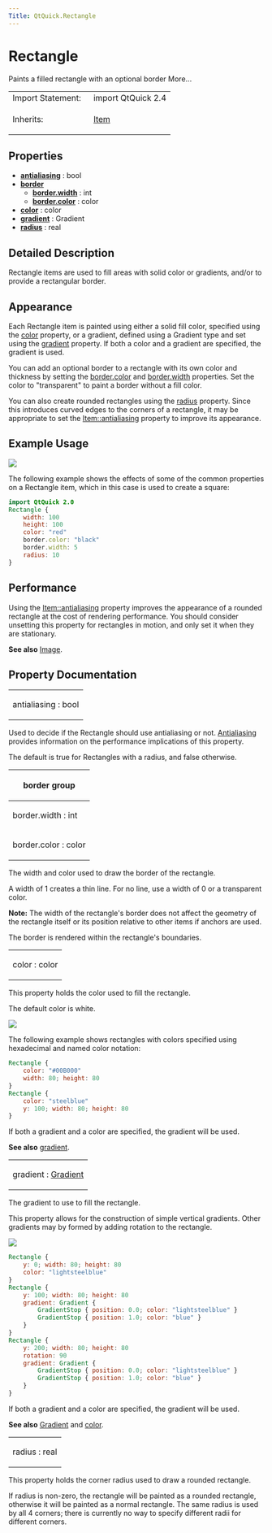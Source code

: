 ```yaml
---
Title: QtQuick.Rectangle
---
```

        
Rectangle
=========

<span class="subtitle"></span>
Paints a filled rectangle with an optional border More...

<table>
<colgroup>
<col width="50%" />
<col width="50%" />
</colgroup>
<tbody>
<tr class="odd">
<td>Import Statement:</td>
<td>import QtQuick 2.4</td>
</tr>
<tr class="even">
<td>Inherits:</td>
<td><p><a href="QtQuick.Item.md">Item</a></p></td>
</tr>
</tbody>
</table>

<span id="properties"></span>
Properties
----------

-   ****[antialiasing](#antialiasing-prop)**** : bool
-   ****[border](#border-prop)****
    -   ****[border.width](#border.width-prop)**** : int
    -   ****[border.color](#border.color-prop)**** : color
-   ****[color](#color-prop)**** : color
-   ****[gradient](#gradient-prop)**** : Gradient
-   ****[radius](#radius-prop)**** : real

<span id="details"></span>
Detailed Description
--------------------

Rectangle items are used to fill areas with solid color or gradients, and/or to provide a rectangular border.

<span id="appearance"></span>
Appearance
----------

Each Rectangle item is painted using either a solid fill color, specified using the [color](#color-prop) property, or a gradient, defined using a Gradient type and set using the [gradient](#gradient-prop) property. If both a color and a gradient are specified, the gradient is used.

You can add an optional border to a rectangle with its own color and thickness by setting the [border.color](#border.color-prop) and [border.width](#border.width-prop) properties. Set the color to "transparent" to paint a border without a fill color.

You can also create rounded rectangles using the [radius](#radius-prop) property. Since this introduces curved edges to the corners of a rectangle, it may be appropriate to set the [Item::antialiasing](../QtQuick.Item.md#antialiasing-prop) property to improve its appearance.

<span id="example-usage"></span>
Example Usage
-------------

![](https://developer.ubuntu.com/static/devportal_uploaded/dff71fdf-a02a-402f-a4b4-bdb4b7d76370-api/apps/qml/sdk-15.04.3/QtQuick.Rectangle/images/declarative-rect.png)

The following example shows the effects of some of the common properties on a Rectangle item, which in this case is used to create a square:

``` qml
import QtQuick 2.0
Rectangle {
    width: 100
    height: 100
    color: "red"
    border.color: "black"
    border.width: 5
    radius: 10
}
```

<span id="performance"></span>
Performance
-----------

Using the [Item::antialiasing](../QtQuick.Item.md#antialiasing-prop) property improves the appearance of a rounded rectangle at the cost of rendering performance. You should consider unsetting this property for rectangles in motion, and only set it when they are stationary.

**See also** [Image](https://developer.ubuntu.comapps/qml/sdk-15.04.3/QtQuick.imageelements/#image).

Property Documentation
----------------------

<table>
<colgroup>
<col width="100%" />
</colgroup>
<tbody>
<tr class="odd">
<td><p><span id="antialiasing-prop"></span><span class="name">antialiasing</span> : <span class="type">bool</span></p></td>
</tr>
</tbody>
</table>

Used to decide if the Rectangle should use antialiasing or not. [Antialiasing](../QtQuick.qtquick-visualcanvas-scenegraph-renderer.md#antialiasing) provides information on the performance implications of this property.

The default is true for Rectangles with a radius, and false otherwise.

<table>
<colgroup>
<col width="100%" />
</colgroup>
<thead>
<tr class="header">
<th><p><span id="border-prop"></span><strong>border group</strong></p></th>
</tr>
</thead>
<tbody>
<tr class="odd">
<td><p><span id="border.width-prop"></span><span class="name">border.width</span> : <span class="type">int</span></p></td>
</tr>
<tr class="even">
<td><p><span id="border.color-prop"></span><span class="name">border.color</span> : <span class="type">color</span></p></td>
</tr>
</tbody>
</table>

The width and color used to draw the border of the rectangle.

A width of 1 creates a thin line. For no line, use a width of 0 or a transparent color.

**Note:** The width of the rectangle's border does not affect the geometry of the rectangle itself or its position relative to other items if anchors are used.

The border is rendered within the rectangle's boundaries.

<table>
<colgroup>
<col width="100%" />
</colgroup>
<tbody>
<tr class="odd">
<td><p><span id="color-prop"></span><span class="name">color</span> : <span class="type">color</span></p></td>
</tr>
</tbody>
</table>

This property holds the color used to fill the rectangle.

The default color is white.

![](https://developer.ubuntu.com/static/devportal_uploaded/50051cca-2527-463a-a72a-09e95fea5691-api/apps/qml/sdk-15.04.3/QtQuick.Rectangle/images/rect-color.png)

The following example shows rectangles with colors specified using hexadecimal and named color notation:

``` qml
Rectangle {
    color: "#00B000"
    width: 80; height: 80
}
Rectangle {
    color: "steelblue"
    y: 100; width: 80; height: 80
}
```

If both a gradient and a color are specified, the gradient will be used.

**See also** [gradient](#gradient-prop).

<table>
<colgroup>
<col width="100%" />
</colgroup>
<tbody>
<tr class="odd">
<td><p><span id="gradient-prop"></span><span class="name">gradient</span> : <span class="type"><a href="QtQuick.Gradient.md">Gradient</a></span></p></td>
</tr>
</tbody>
</table>

The gradient to use to fill the rectangle.

This property allows for the construction of simple vertical gradients. Other gradients may by formed by adding rotation to the rectangle.

![](https://developer.ubuntu.com/static/devportal_uploaded/d40d6b10-b97c-45f2-8884-b4f019dd008b-api/apps/qml/sdk-15.04.3/QtQuick.Rectangle/images/declarative-rect_gradient.png)

``` qml
Rectangle {
    y: 0; width: 80; height: 80
    color: "lightsteelblue"
}
Rectangle {
    y: 100; width: 80; height: 80
    gradient: Gradient {
        GradientStop { position: 0.0; color: "lightsteelblue" }
        GradientStop { position: 1.0; color: "blue" }
    }
}
Rectangle {
    y: 200; width: 80; height: 80
    rotation: 90
    gradient: Gradient {
        GradientStop { position: 0.0; color: "lightsteelblue" }
        GradientStop { position: 1.0; color: "blue" }
    }
}
```

If both a gradient and a color are specified, the gradient will be used.

**See also** [Gradient](../QtQuick.Gradient.md) and [color](#color-prop).

<table>
<colgroup>
<col width="100%" />
</colgroup>
<tbody>
<tr class="odd">
<td><p><span id="radius-prop"></span><span class="name">radius</span> : <span class="type">real</span></p></td>
</tr>
</tbody>
</table>

This property holds the corner radius used to draw a rounded rectangle.

If radius is non-zero, the rectangle will be painted as a rounded rectangle, otherwise it will be painted as a normal rectangle. The same radius is used by all 4 corners; there is currently no way to specify different radii for different corners.

